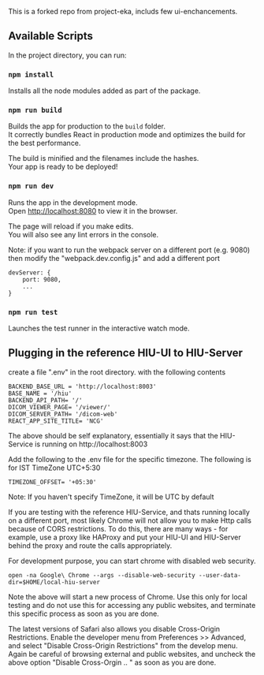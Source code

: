 This is a forked repo from project-eka, includs few ui-enchancements.

## Available Scripts

In the project directory, you can run:

### `npm install`

Installs all the node modules added as part of the package.

### `npm run build`

Builds the app for production to the `build` folder.<br />
It correctly bundles React in production mode and optimizes the build for the best performance.

The build is minified and the filenames include the hashes.<br />
Your app is ready to be deployed!

### `npm run dev`

Runs the app in the development mode.<br />
Open [http://localhost:8080](http://localhost:8080) to view it in the browser.

The page will reload if you make edits.<br />
You will also see any lint errors in the console.


Note: if you want to run the webpack server on a different port (e.g. 9080) then modify the "webpack.dev.config.js" and add a different port
```
devServer: {
    port: 9080,
    ...
}
```

### `npm run test`

Launches the test runner in the interactive watch mode.


## Plugging in the reference HIU-UI to HIU-Server

create a file ".env" in the root directory. with the following contents

```
BACKEND_BASE_URL = 'http://localhost:8003'
BASE_NAME = '/hiu'
BACKEND_API_PATH= '/'
DICOM_VIEWER_PAGE= '/viewer/'
DICOM_SERVER_PATH= '/dicom-web'
REACT_APP_SITE_TITLE= 'NCG'
```
The above should be self explanatory, essentially it says that the HIU-Service is running on http://localhost:8003

Add the following to the .env file for the specific timezone. The following is for IST TimeZone UTC+5:30

```aidl
TIMEZONE_OFFSET= '+05:30'
```

Note: If you haven't specify TimeZone, it will be UTC by default

If you are testing with the reference HIU-Service, and thats running locally on a different port, most likely Chrome will not allow you to make Http calls because of CORS restrictions. To do this, there are many ways - for example, use a proxy like HAProxy and put your HIU-UI and HIU-Server behind the proxy and route the calls appropriately. 

For development purpose, you can start chrome with disabled web security. 

```
open -na Google\ Chrome --args --disable-web-security --user-data-dir=$HOME/local-hiu-server
```
Note the above will start a new process of Chrome. Use this only for local testing and do not use this for accessing any public websites, and terminate this specific process as soon as you are done. 


The latest versions of Safari also allows you disable Cross-Origin Restrictions. Enable the developer menu from Preferences >> Advanced, and select "Disable Cross-Origin Restrictions" from the develop menu. Again be careful of browsing external and public websites, and uncheck the above option "Disable Cross-Orgin .. " as soon as you are done. 
